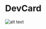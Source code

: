 # DevCard
![alt text](https://github.com/rlgerma92/DevCard/blob/main/images/Screen%20Shot%202021-01-12%20at%2010.53.16%20AM.png)
